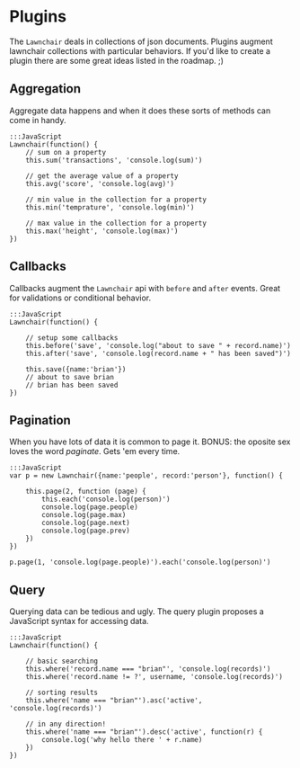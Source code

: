 Plugins
===

The `Lawnchair` deals in collections of json documents. Plugins augment lawnchair collections with particular behaviors. If you'd like to create a plugin there are some great ideas listed in the roadmap. ;)

Aggregation
---

Aggregate data happens and when it does these sorts of methods can come
in handy.

    
    :::JavaScript
    Lawnchair(function() {
        // sum on a property
        this.sum('transactions', 'console.log(sum)')

        // get the average value of a property
        this.avg('score', 'console.log(avg)')

        // min value in the collection for a property
        this.min('temprature', 'console.log(min)')

        // max value in the collection for a property
        this.max('height', 'console.log(max)')
    })
    

Callbacks
---

Callbacks augment the `Lawnchair` api with `before` and `after` events.
Great for validations or conditional behavior.

    
    :::JavaScript
    Lawnchair(function() {
        
        // setup some callbacks
        this.before('save', 'console.log("about to save " + record.name)')
        this.after('save', 'console.log(record.name + " has been saved")')
        
        this.save({name:'brian'})
        // about to save brian
        // brian has been saved
    })
    

Pagination
---

When you have lots of data it is common to page it. BONUS: the oposite
sex loves the word _paginate_. Gets 'em every time.

    
    :::JavaScript
	var p = new Lawnchair({name:'people', record:'person'}, function() {

		this.page(2, function (page) {
			this.each('console.log(person)')
			console.log(page.people) 
			console.log(page.max)
			console.log(page.next)
			console.log(page.prev)
		})
	})

	p.page(1, 'console.log(page.people)').each('console.log(person)')
    

Query
---

Querying data can be tedious and ugly. The query plugin proposes a
JavaScript syntax for accessing data. 

    
    :::JavaScript
    Lawnchair(function() {
        
        // basic searching
        this.where('record.name === "brian"', 'console.log(records)') 
        this.where('record.name != ?', username, 'console.log(records)')
        
        // sorting results
        this.where('name === "brian"').asc('active', 'console.log(records)')

        // in any direction!
        this.where('name === "brian"').desc('active', function(r) {
            console.log('why hello there ' + r.name)
        })
    })
    
